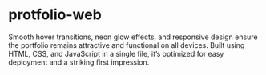 # protfolio-web
Smooth hover transitions, neon glow effects, and responsive design ensure the portfolio remains attractive and functional on all devices. Built using HTML, CSS, and JavaScript in a single file, it’s optimized for easy deployment and a striking first impression.

